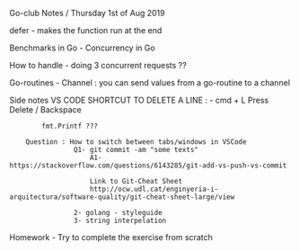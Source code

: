Go-club Notes / Thursday 1st of Aug 2019

defer - makes the function run at the end

Benchmarks in Go - 
Concurrency in Go

How to handle - doing 3 concurrent requests ??

Go-routines 
	- Channel : you can send values from a go-routine to a channel



Side notes
		VS CODE SHORTCUT TO DELETE A LINE :
			- cmd + L 
				Press Delete / Backspace


			fmt.Printf ???

		Question : How to switch between tabs/windows in VSCode
					Q1- git commit -am "some texts"
						A1- https://stackoverflow.com/questions/6143285/git-add-vs-push-vs-commit

						Link to Git-Cheat Sheet
						http://ocw.udl.cat/enginyeria-i-arquitectura/software-quality/git-cheat-sheet-large/view

					2- golang - styleguide
					3- string interpelation


Homework - Try to complete the exercise from scratch